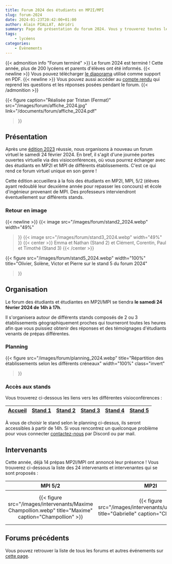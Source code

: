 ```yaml
---
title: Forum 2024 des étudiants en MP2I/MPI
slug: forum-2024
date: 2024-01-23T20:42:00+01:00
author: Alain PIALLAT, Adridri
summary: Page de présentation du forum 2024. Vous y trouverez toutes les informations concernant le forum de la filière MPI-MP2I, édition 2024.
tags:
    - lycéens
categories:
    - Évènements
---
```


{{< admonition info "Forum terminé" >}}
Le forum 2024 est terminé ! Cette année, plus de 200 lycéens et parents d'élèves ont été informés. {{< newline >}}
Vous pouvez télécharger [le diaporama](/documents/forum/diaporama_2024.pdf) utilisé comme support en PDF. {{< newline >}}
Vous pouvez aussi accéder au [compte rendu](https://docs.google.com/document/d/1sIXTFi1K0iQ9RcFgbOSIiSMHrXZmme1FRn_3LI3aCWw/edit?usp=sharing) qui reprend les questions et les réponses posées pendant le forum.
{{< /admonition >}}

{{< figure
    caption="Réalisée par Tristan (Fermat)"
    src="/images/forum/affiche_2024.jpg"
    link="/documents/forum/affiche_2024.pdf"
>}}

## Présentation

Après une [édition 2023](/posts/forum-2023/) réussie, nous organisons à nouveau un forum virtuel le samedi 24 février 2024.
En bref, il s'agit d'une journée portes ouvertes virtuelle via des visioconférences, où vous pourrez échanger avec des étudiants en MP2I et MPI de différents établissements. C'est ce qui rend ce forum virtuel unique en son genre !

Cette édition accueillera à la fois des étudiants en MP2I, MPI, 5/2 (élèves ayant redoublé leur deuxième année pour repasser les concours) et école d'ingénieur provenant de MPI. Des professeurs interviendront éventuellement sur différents stands.

### Retour en image

{{< newline >}}
{{< image
    src="/images/forum/stand2_2024.webp"
    width="49%"
>}}
{{< image
    src="/images/forum/stand3_2024.webp"
    width="49%"
>}}
{{< center >}}
Emma et Nathan (Stand 2) et Clément, Corentin, Paul et Timothé (Stand 3)
{{< /center >}}

{{< figure
    src="/images/forum/stand5_2024.webp"
    width="100%"
    title="Olivier, Solène, Victor et Pierre sur le stand 5 du forum 2024"
>}}

## Organisation

Le forum des étudiants et étudiantes en MP2I/MPI se tiendra **le samedi 24 février 2024 de 14h à 17h**.

Il s'organisera autour de différents stands composés de 2 ou 3 établissements géographiquement proches qui tourneront toutes les heures afin que vous puissiez obtenir des réponses et des témoignages d'étudiants venants de prépas différentes.

### Planning

{{< figure
    src="/images/forum/planning_2024.webp"
    title="Répartition des établissements selon les différents créneaux"
    width="100%"
    class="invert"
>}}

### Accès aux stands

Vous trouverez ci-dessous les liens vers les différentes visioconférences :

| [Accueil][Accueil] | [Stand 1][Stand1] | [Stand 2][Stand2] | [Stand 3][Stand3] | [Stand 4][Stand4] | [Stand 5][Stand5] |
| ------------------ | ----------------- | ----------------- | ----------------- | ----------------- | ----------------- |

[Accueil]: <https://visio-agents.education.fr/meeting/signin/303212/creator/96179/hash/0d589c5c42406ba1d47945947cedf1a30ab2f5ef> "Accueil"

[Stand1]: <https://visio-agents.education.fr/meeting/signin/303213/creator/96179/hash/573bd8c0e355964a0d4471744bb40ef6ffae4596> "Stand 1"

[Stand2]: <https://visio-agents.education.fr/meeting/signin/303216/creator/96179/hash/30ccf6036a18ae6e651522b8447bb99c79712efc> "Stand 2"

[Stand3]: <https://visio-agents.education.fr/meeting/signin/303217/creator/96179/hash/f6046e66f473c7f7b841ca63821133ccf203bf90> "Stand 3"

[Stand4]: <https://visio-agents.education.fr/meeting/signin/303218/creator/96179/hash/f991ca9488204a02a6b5eea61734e5b4632f8503> "Stand 4"

[Stand5]: <https://visio-agents.education.fr/meeting/signin/303219/creator/96179/hash/d7b9d425e8a54507f126547052383e8bc8605088> "Stand 5"

À vous de choisir le stand selon le planning ci-dessus, ils seront accessibles à partir de 14h. Si vous rencontrez un quelconque problème pour vous connecter [contactez-nous](https://prepas-mp2i.org/contact/) par Discord ou par mail.

## Intervenants

Cette année, déjà 14 prépas MP2I/MPI ont annoncé leur présence ! Vous trouverez ci-dessous la liste des 24 intervenants et intervenantes qui se sont proposés :

| MPI 5/2 | MP2I | MPI 5/2 | MPI 3/2 | PSI (ex MP2I) | MP2I | intégré (ULM) | MPI 3/2 | MPI 3/2 | MPI 5/2 | MPI 3/2 | MP2I | MPI 3/2 | MP2I | MPI 3/2 | MP2I | MP2I | intégré (Mines Paris) | MP2I | MPI 3/2 | MP2I | MPI 3/2 | MPI 3/2 | MP2I |
|:----:|:----:|:----:|:----:|:----:|:----:|:----:|:----:|:----:|:----:|:----:|:----:|:----:|:----:|:----:|:----:|:----:|:----:|:----:|:----:|:----:|:----:|:----:|:----:|
| {{< figure src="/images/intervenants/Maxime Champollion.webp" title="Maxime" caption="Champollion" >}} | {{< figure src="/images/intervenants/unknown.webp" title="Gabrielle" caption="Clémenceau" >}} | {{< figure src="/images/intervenants/Timothé Colbert.webp" title="Timothé" caption="Colbert" >}} | {{< figure src="/images/intervenants/Joachim Descartes.webp" title="Joachim" caption="Descartes" >}} | {{< figure src="/images/intervenants/unknown.webp" title="Leonard" caption="Descartes" >}} | {{< figure src="/images/intervenants/Pauline Descartes.webp" title="Pauline" caption="Descartes" >}} | {{< figure src="/images/intervenants/Clément Faidherbe.webp" title="Clément" caption="Faidherbe" >}} | {{< figure src="/images/intervenants/Tristan Fermat.webp" title="Tristan" caption="Fermat" >}} | {{< figure src="/images/intervenants/Antonin Fermat.webp" title="Antonin" caption="Fermat" >}} | {{< figure src="/images/intervenants/Alain Gay Lussac.webp" title="Alain" caption="Gay-Lussac" >}} | {{< figure src="/images/intervenants/Emma Gay Lussac.webp" title="Emma" caption="Gay-Lussac" >}} | {{< figure src="/images/intervenants/Pierre Kleber.webp" title="Pierre" caption="Kléber" >}} | {{< figure src="/images/intervenants/unknown.webp" title="Solène" caption="Le Parc" >}} | {{< figure src="/images/intervenants/Olivier Lycée du Parc.webp" title="Olivier" caption="Le Parc" >}} | {{< figure src="/images/intervenants/unknown.webp" title="Paul" caption="Les Lazaristes" >}} | {{< figure src="/images/intervenants/unknown.webp" title="Killian" caption="Lesage" >}} | {{< figure src="/images/intervenants/Idrisse Louis le Grand.webp" title="Idrisse" caption="Louis le Grand" >}} | {{< figure src="/images/intervenants/Nathan Saint Louis.webp" title="Nathan" caption="Saint-Louis" >}} | {{< figure src="/images/intervenants/Antoine Descartes.webp" title="Antoine" caption="Descartes" >}} | {{< figure src="/images/intervenants/Jeremy CIV.gif" title="Jeremy" caption="CIV" >}} | {{< figure src="/images/intervenants/unknown.webp" title="Paul" caption="Faidherbe" >}} | {{< figure src="/images/intervenants/unknown.webp" title="Victor" caption="Lesage" >}} | {{< figure src="/images/intervenants/unknown.webp" title="Romain" caption="CIV" >}} | {{< figure src="/images/intervenants/unknown.webp" title="Félix" caption="Clémenceau" >}} |

## Forums précédents

Vous pouvez retrouver la liste de tous les forums et autres événements sur [cette page](/categories/%C3%A9v%C3%A8nements/).